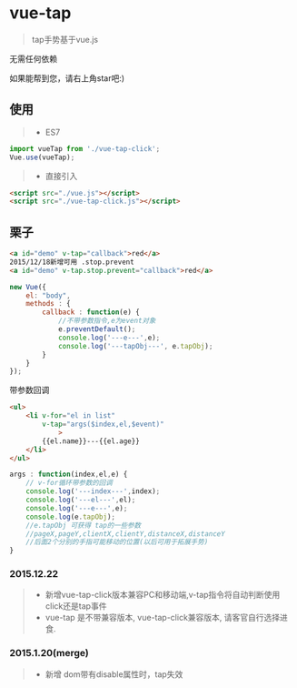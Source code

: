 # vue-tap

> tap手势基于vue.js

无需任何依赖

如果能帮到您，请右上角star吧:)

## 使用

> * ES7
```javascript
import vueTap from './vue-tap-click';
Vue.use(vueTap);
```

> * 直接引入
```html
<script src="./vue.js"></script>
<script src="./vue-tap-click.js"></script>
```


## 栗子

```html
<a id="demo" v-tap="callback">red</a>
2015/12/18新增可用 .stop.prevent
<a id="demo" v-tap.stop.prevent="callback">red</a>
```

```javascript
new Vue({
	el: "body",
	methods : {
		callback : function(e) {
			//不带参数指令,e为event对象
			e.preventDefault();
			console.log('---e---',e);
			console.log('---tapObj---', e.tapObj);
		}
	}
});
```

带参数回调

```html
<ul>
	<li v-for="el in list"
		v-tap="args($index,el,$event)"
			>
		{{el.name}}---{{el.age}}
	</li>
</ul>
```

```javascript
args : function(index,el,e) {
	// v-for循环带参数的回调
	console.log('---index---',index);
	console.log('---el---',el);
	console.log('---e---',e);
	console.log(e.tapObj);
	//e.tapObj 可获得 tap的一些参数
	//pageX,pageY,clientX,clientY,distanceX,distanceY
	//后面2个分别的手指可能移动的位置(以后可用于拓展手势)
}
```

### 2015.12.22

> * 新增vue-tap-click版本兼容PC和移动端,v-tap指令将自动判断使用click还是tap事件
> * vue-tap 是不带兼容版本, vue-tap-click兼容版本, 请客官自行选择进食.

### 2015.1.20(merge)

> * 新增 dom带有disable属性时，tap失效
